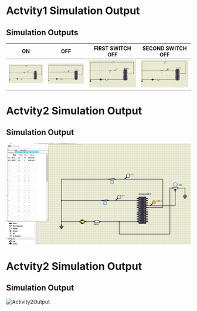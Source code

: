 # Actvity1 Simulation Output

## Simulation Outputs
|ON|OFF|FIRST SWITCH OFF|SECOND SWITCH OFF
|---------|---------|---------|---------
|![ON](https://github.com/somyagupta-2910/LTTS_Activity1_256203/blob/main/simulation/LEDActuatorON.PNG)|![OFF](https://github.com/somyagupta-2910/LTTS_Activity1_256203/blob/main/simulation/LEDActuatorOff.PNG)|![FIRSTOFF](https://github.com/somyagupta-2910/LTTS_Activity1_256203/blob/main/simulation/LedOffWhenOneSwitchOff.PNG)|![SECONDOFF](https://github.com/somyagupta-2910/LTTS_Activity1_256203/blob/main/simulation/LedOffWhenSecondSwitchOff.PNG)

# Actvity2 Simulation Output

## Simulation Output
![Activity2Output](https://github.com/somyagupta-2910/LTTS_Activity1_256203/blob/main/simulation/Actvity2_Output.PNG)

# Actvity2 Simulation Output

## Simulation Output
![Activity2Output](https://github.com/somyagupta-2910/LTTS_Activity1_256203/blob/main/simulation/Actvity3.PNG)



